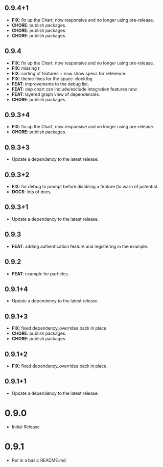 ## 0.9.4+1

 - **FIX**: fix up the Chart, now responsive and no longer using pre-release.
 - **CHORE**: publish packages.
 - **CHORE**: publish packages.
 - **CHORE**: publish packages.

## 0.9.4

 - **FIX**: fix up the Chart, now responsive and no longer using pre-release.
 - **FIX**: missing r.
 - **FIX**: sorting of features + now show specs for reference.
 - **FIX**: theme fixes for the space-clock/bg.
 - **FEAT**: improvements to the debug list.
 - **FEAT**: dep chart can include/exclude integration features now.
 - **FEAT**: layered graph view of dependencies.
 - **CHORE**: publish packages.

## 0.9.3+4

 - **FIX**: fix up the Chart, now responsive and no longer using pre-release.
 - **CHORE**: publish packages.

## 0.9.3+3

 - Update a dependency to the latest release.

## 0.9.3+2

 - **FIX**: for debug to prompt before disabling a feature (to warn of potential.
 - **DOCS**: lots of docs.

## 0.9.3+1

 - Update a dependency to the latest release.

## 0.9.3

 - **FEAT**: adding authentication feature and registering in the example.

## 0.9.2

 - **FEAT**: example for particles.

## 0.9.1+4

 - Update a dependency to the latest release.

## 0.9.1+3

 - **FIX**: fixed dependency_overrides back in place.
 - **CHORE**: publish packages.
 - **CHORE**: publish packages.

## 0.9.1+2

 - **FIX**: fixed dependency_overrides back in place.

## 0.9.1+1

 - Update a dependency to the latest release.

# 0.9.0
- Initial Release

# 0.9.1
- Put in a basic README.md

